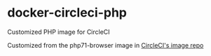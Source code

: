 # docker-circleci-php
Customized PHP image for CircleCI

Customized from the php71-browser image in [CircleCI's image repo](https://github.com/circleci/circleci-images)

